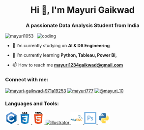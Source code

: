 <h1 align="center">Hi 👋, I'm Mayuri Gaikwad</h1>
<h3 align="center">A passionate Data Analysis Student from India</h3>

<img align="right" alt="coding" width="400" src="![image_processing20210301-3601-w1fbuc](https://github.com/Mayuri1053/Mayuri1053/assets/112091044/61f2b80e-f5a5-4d66-a139-f45fc40830d9)
.gif">

<p align="left"> <img src="https://komarev.com/ghpvc/?username=mayuri1053&label=Profile%20views&color=0e75b6&style=flat" alt="mayuri1053" /> </p>

- 🔭 I’m currently studying on **AI & DS Engineering**

- 🌱 I’m currently learning **Python, Tableau, Power BI,**

- 📫 How to reach me **mayuri1234gaikwad@gmail.com**

<h3 align="left">Connect with me:</h3>
<p align="left">
<a href="https://linkedin.com/in/mayuri-gaikwad-971a19253" target="blank"><img align="center" src="https://raw.githubusercontent.com/rahuldkjain/github-profile-readme-generator/master/src/images/icons/Social/linked-in-alt.svg" alt="mayuri-gaikwad-971a19253" height="30" width="40" /></a>
<a href="https://kaggle.com/mayuri777" target="blank"><img align="center" src="https://raw.githubusercontent.com/rahuldkjain/github-profile-readme-generator/master/src/images/icons/Social/kaggle.svg" alt="mayuri777" height="30" width="40" /></a>
<a href="https://www.hackerrank.com/@mayuri_10" target="blank"><img align="center" src="https://raw.githubusercontent.com/rahuldkjain/github-profile-readme-generator/master/src/images/icons/Social/hackerrank.svg" alt="@mayuri_10" height="30" width="40" /></a>
</p>

<h3 align="left">Languages and Tools:</h3>
<p align="left"> <a href="https://www.cprogramming.com/" target="_blank" rel="noreferrer"> <img src="https://raw.githubusercontent.com/devicons/devicon/master/icons/c/c-original.svg" alt="c" width="40" height="40"/> </a> <a href="https://www.w3schools.com/css/" target="_blank" rel="noreferrer"> <img src="https://raw.githubusercontent.com/devicons/devicon/master/icons/css3/css3-original-wordmark.svg" alt="css3" width="40" height="40"/> </a> <a href="https://www.w3.org/html/" target="_blank" rel="noreferrer"> <img src="https://raw.githubusercontent.com/devicons/devicon/master/icons/html5/html5-original-wordmark.svg" alt="html5" width="40" height="40"/> </a> <a href="https://www.adobe.com/in/products/illustrator.html" target="_blank" rel="noreferrer"> <img src="https://www.vectorlogo.zone/logos/adobe_illustrator/adobe_illustrator-icon.svg" alt="illustrator" width="40" height="40"/> </a> <a href="https://www.mysql.com/" target="_blank" rel="noreferrer"> <img src="https://raw.githubusercontent.com/devicons/devicon/master/icons/mysql/mysql-original-wordmark.svg" alt="mysql" width="40" height="40"/> </a> <a href="https://www.photoshop.com/en" target="_blank" rel="noreferrer"> <img src="https://raw.githubusercontent.com/devicons/devicon/master/icons/photoshop/photoshop-line.svg" alt="photoshop" width="40" height="40"/> </a> <a href="https://www.python.org" target="_blank" rel="noreferrer"> <img src="https://raw.githubusercontent.com/devicons/devicon/master/icons/python/python-original.svg" alt="python" width="40" height="40"/> </a> </p>
